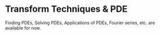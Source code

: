 Transform Techniques & PDE
===
Finding PDEs, Solving PDEs, Applications of PDEs, Fourier series, etc. are available for now.
